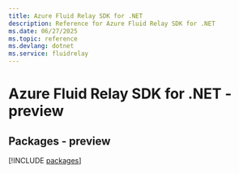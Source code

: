 ```yaml
---
title: Azure Fluid Relay SDK for .NET
description: Reference for Azure Fluid Relay SDK for .NET
ms.date: 06/27/2025
ms.topic: reference
ms.devlang: dotnet
ms.service: fluidrelay
---
```

# Azure Fluid Relay SDK for .NET - preview
## Packages - preview
[!INCLUDE [packages](fluid-relay-index.md)]